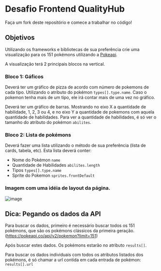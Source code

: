 # Desafio Frontend QualityHub

Faça um fork deste repositório e comece a trabalhar no código!

## Objetivos

Utilizando os frameworks e bibliotecas de sua preferência crie uma visualização para os 151 pokémons utilizando a [Pokeapi](https://pokeapi.co/).

A visualização terá 2 principais blocos na vertical.

### Bloco 1: Gáficos

Deverá ter um gráfico de pizza de acordo com número de pokemons de cada tipo. Utilizando o atributo do pokémon `types[].type.name`. Caso o pokemon tenha mais de um tipo, ele irá contar mais de uma vez no gráfico.

Deverá ter um gráfico de barras. Mostrando no eixo X a quantidade de habilidade, 1, 2, 3 ou 4, e no eixo Y a quantidade de pokemons com aquela quantidade de habilidades. Para ver a quantidade de habilidades, é só ver o tamanho do atributo do pokémon `abilites`.


### Bloco 2: Lista de pokémons

Deverá fazer uma lista utilizando o método de sua preferência (lista de cards, tabela, etc). Esta lista deverá conter:
* Nome do Pokémon `name`
* Quantidade de Habilidades `abilites.length`
* Tipos `types[].type.name`
* Sprite do Pokemon `sprites.frontDefault`

### Imagem com uma idéia de layout da página.

![image](https://user-images.githubusercontent.com/308200/170794502-8ec88240-f69f-4db7-87da-46bc6df87bbf.png)


## Dica: Pegando os dados da API

Para buscar os dados, primeiro é necessário buscar todos os 151 pokémons, que são os pokémons clássicos da primeira geração. (https://pokeapi.co/api/v2/pokemon?limit=151)

Após buscar estes dados. Os pokémons estarão no atributo `results[]`.

Para buscar os dados individuais com todos os atributos listados dos pokémons, é só chamar a url contida em cada entrada de pokémon: `results[].url`
